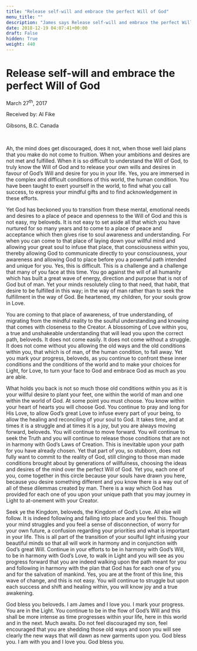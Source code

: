 ```yaml
---
title: "Release self-will and embrace the perfect Will of God"
menu_title: ""
description: "James says Release self-will and embrace the perfect Will of God"
date: 2018-12-19 04:07:41+00:00
draft: False
hidden: True
weight: 440
---
```

# Release self-will and embrace the perfect Will of God

March 27<sup>th</sup>, 2017

Received by: Al Fike

Gibsons, B.C. Canada

 

Ah, the mind does get discouraged, does it not, when those well laid plans that you make do not come to fruition. When your ambitions and desires are not met and fulfilled. When it is so difficult to understand the Will of God, to truly know the Will of God and to release your own wills and desires in favour of God’s Will and desire for you in your life. Yes, you are immersed in the complex and difficult conditions of this world, the human condition. You have been taught to exert yourself in the world, to find what you call success, to express your mindful gifts and to find acknowledgement in these efforts. 

Yet God has beckoned you to transition from these mental, emotional needs and desires to a place of peace and openness to the Will of God and this is not easy, my beloveds. It is not easy to set aside all that which you have nurtured for so many years and to come to a place of peace and acceptance which then gives rise to soul awareness and understanding. For when you can come to that place of laying down your willful mind and allowing your great soul to infuse that place, that consciousness within you, thereby allowing God to communicate directly to your consciousness, your awareness and allowing God to place before you a powerful path intended and unique for you.
Yes, this is difficult. This is a challenge and a challenge that many of you face at this time. You go against the will of all humanity which has built a great wave of energy, direction and purpose that is not of God but of man. Yet your minds resolutely cling to that need, that habit, that desire to be fulfilled in this way; in the way of man rather than to seek the fulfillment in the way of God. Be heartened, my children, for your souls grow in Love. 

You are coming to that place of awareness, of true understanding, of migrating from the mindful reality to the soulful understanding and knowing that comes with closeness to the Creator. A blossoming of Love within you, a true and unshakeable understanding that will lead you upon the correct path, beloveds. It does not come easily. It does not come without a struggle. It does not come without you allowing the old ways and the old conditions within you, that which is of man, of the human condition, to fall away. Yet you mark your progress, beloveds, as you continue to confront these inner conditions and the conditions of the world and to make your choices for Light, for Love, to turn your face to God and embrace God as much as you are able.

What holds you back is not so much those old conditions within you as it is your willful desire to plant your feet, one within the world of man and one within the world of God. At some point you must choose. You know within your heart of hearts you will choose God. You continue to pray and long for His Love, to allow God’s great Love to infuse every part of your being, to allow the healing and reconciling of your soul to God. It takes time, and at times it is a struggle and at times it is a joy, but you are always moving forward, beloveds. You will continue to move forward. You will continue to seek the Truth and you will continue to release those conditions that are not in harmony with God’s Laws of Creation. This is inevitable upon your path for you have already chosen. Yet that part of you, so stubborn, does not fully want to commit to the reality of God, still clinging to those man made conditions brought about by generations of willfulness, choosing the ideas and desires of the mind over the perfect Will of God. Yet you, each one of you, come together in this circle because your souls have drawn you here, because you desire something different and you know there is a way out of all of these dilemmas created by man. There is a way which God has provided for each one of you upon your unique path that you may journey in Light to at-onement with your Creator. 

Seek ye the Kingdom, beloveds, the Kingdom of God’s Love. All else will follow. It is indeed following and failing into place and you feel this. Though your mind struggles and you feel a sense of disconnection, of worry for your own future, a confusion regarding your priorities and what is important in your life. This is all part of the transition of your soulful light infusing your beautiful minds so that all will work in harmony and in conjunction with God’s great Will. Continue in your efforts to be in harmony with God’s Will, to be in harmony with God’s Love, to walk in Light and you will see as you progress forward that you are indeed walking upon the path meant for you and following in harmony with the plan that God has for each one of you and for the salvation of mankind. Yes, you are at the front of this line, this wave of change, and this is not easy. You will continue to struggle but upon each success and shift and healing within, you will know joy and a true awakening. 

God bless you beloveds. I am James and I love you. I mark your progress. You are in the Light. You continue to be in the flow of God’s Will and this shall be more intense as time progresses within your life, here in this world and in the next. Much awaits. Do not feel discouraged my son, feel encouraged that you are shedding those old ways and soon you will see clearly the new ways that will dawn as new garments upon you. God bless you. I am with you and I love you. God bless you.
